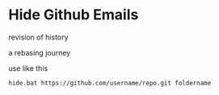# Hide Github Emails

revision of history

a rebasing journey

use like this

```
hide.bat https://github.com/username/repo.git foldername
```